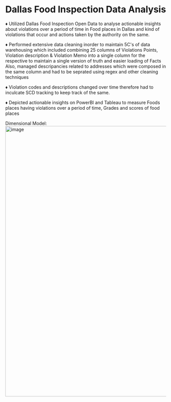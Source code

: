# Dallas Food Inspection Data Analysis

♦ Utilized Dallas Food Inspection Open Data to analyse actionable insights about violations over a period of time in Food places in Dallas and kind of violations that occur and actions taken by the authority on the same.

♦ Performed extensive data cleaning inorder to maintain 5C's of data warehousing which included combining 25 columns of Violations Points, Violation description & Violation Memo into a single column for the respective to maintain a single version of truth and easier loading of Facts
Also, managed descripancies related to addresses which were composed in the same column and had to be seprated using regex and other cleaning techniques

♦ Violation codes and descriptions changed over time therefore had to inculcate SCD tracking to keep track of the same.

♦ Depicted actionable insights on PowerBI and Tableau to measure Foods places having violations over a period of time, Grades and scores of food places 

Dimensional Model:
<img width="844" alt="image" src="https://github.com/Shrutika-Salian/Dallas-Food-Inspections/assets/91072559/e37af6f3-2c19-445f-bf79-f338207db2d7">

